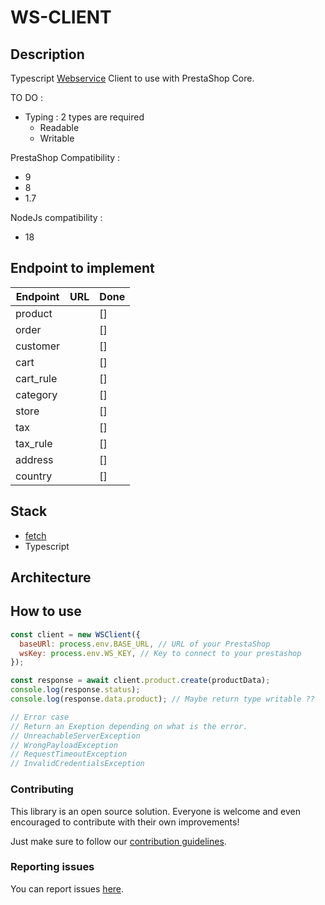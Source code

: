 # WS-CLIENT

## Description
Typescript [Webservice](https://devdocs.prestashop-project.org/8/webservice/) Client to use with PrestaShop Core.

TO DO : 
- Typing : 2 types are required  
  - Readable
  - Writable

PrestaShop Compatibility :
- 9
- 8
- 1.7

NodeJs compatibility : 
- 18

## Endpoint to implement

| Endpoint  | URL | Done |
|-----------|-----|------|
| product   |     | []   |
| order     |     | []   |
| customer  |     | []   |
| cart      |     | []   |
| cart_rule |     | []   |
| category  |     | []   |
| store     |     | []   |
| tax       |     | []   |
| tax_rule  |     | []   |
| address   |     | []   |
| country   |     | []   |


## Stack
- [fetch](https://www.npmjs.com/package/node-fetch)
- Typescript

## Architecture

## How to use
```js
const client = new WSClient({
  baseURl: process.env.BASE_URL, // URL of your PrestaShop
  wsKey: process.env.WS_KEY, // Key to connect to your prestashop
});

const response = await client.product.create(productData); 
console.log(response.status);
console.log(response.data.product); // Maybe return type writable ??

// Error case
// Return an Exeption depending on what is the error.
// UnreachableServerException
// WrongPayloadException
// RequestTimeoutException
// InvalidCredentialsException

```

### Contributing
 
This library is an open source solution. Everyone is welcome and even encouraged to contribute with their own improvements!

Just make sure to follow our [contribution guidelines](https://devdocs.prestashop-project.org/8/contribute/contribution-guidelines/project-modules/).

### Reporting issues

You can report issues [here](https://github.com/PrestaShop/ws-client/issues/new).

